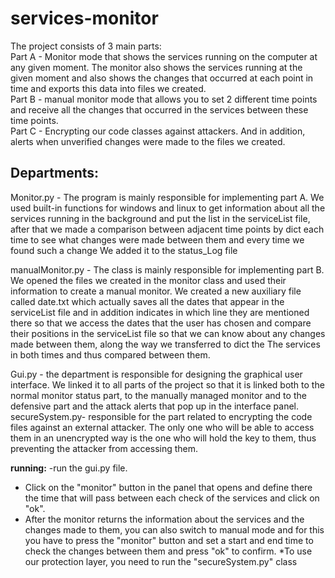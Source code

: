 # services-monitor

The project consists of 3 main parts: <br>
Part A - Monitor mode that shows the services running on the computer at any given moment. The monitor also shows the services running at the given moment and also shows the changes that occurred at each point in time and exports this data into files we created. <br>
Part B - manual monitor mode that allows you to set 2 different time points and receive all the changes that occurred in the services between these time points. <br>
Part C - Encrypting our code classes against attackers. 
And in addition, alerts when unverified changes were made to the files we created.

## Departments:
Monitor.py - The program is mainly responsible for implementing part A.
We used built-in functions for windows and linux to get information about all the services running in the background and put the list in the serviceList file, after that we made a comparison between adjacent time points by dict each time to see what changes were made between them and every time we found such a change We added it to the status_Log file

manualMonitor.py - The class is mainly responsible for implementing part B.
We opened the files we created in the monitor class and used their information to create a manual monitor. We created a new auxiliary file called date.txt which actually saves all the dates that appear in the serviceList file and in addition indicates in which line they are mentioned there so that we access the dates that the user has chosen and compare their positions in the serviceList file so that we can know about any changes made between them, along the way we transferred to dict the The services in both times and thus compared between them.

Gui.py - the department is responsible for designing the graphical user interface. We linked it to all parts of the project so that it is linked both to the normal monitor status part, to the manually managed monitor and to the defensive part and the attack alerts that pop up in the interface panel.
secureSystem.py- responsible for the part related to encrypting the code files against an external attacker. The only one who will be able to access them in an unencrypted way is the one who will hold the key to them, thus preventing the attacker from accessing them.


**running:**
-run the gui.py file.
- Click on the "monitor" button in the panel that opens and define there the time that will pass between each check of the services and click on "ok".
- After the monitor returns the information about the services and the changes made to them, you can also switch to manual mode and for this you have to press the "monitor" button and set a start and end time to check the changes between them and press "ok" to confirm.
*To use our protection layer, you need to run the "secureSystem.py" class
